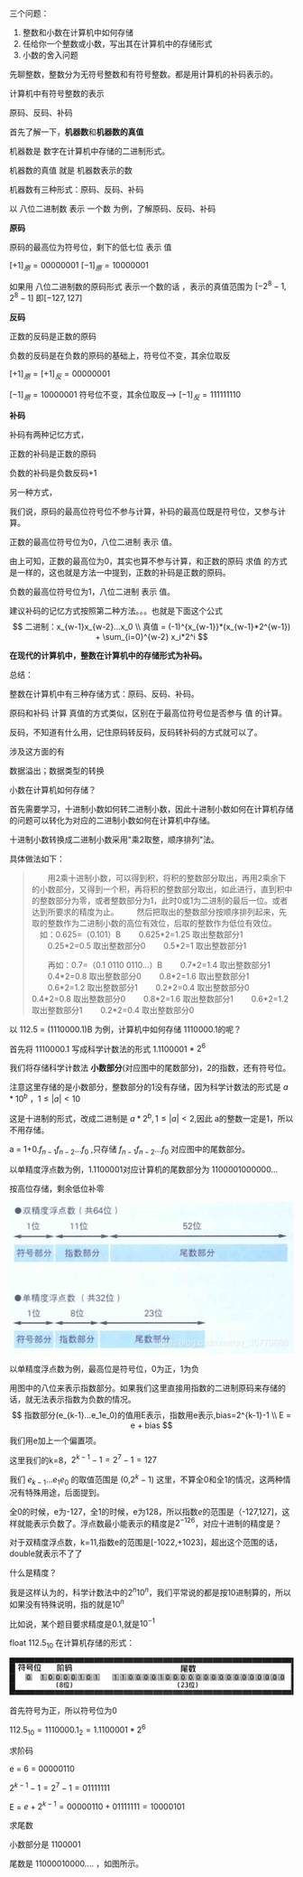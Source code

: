 三个问题：

1. 整数和小数在计算机中如何存储
2. 任给你一个整数或小数，写出其在计算机中的存储形式
3. 小数的舍入问题



先聊整数，整数分为无符号整数和有符号整数。都是用计算机的补码表示的。





计算机中有符号整数的表示



原码、反码、补码

首先了解一下，**机器数**和**机器数的真值**

机器数是 数字在计算机中存储的二进制形式。

机器数的真值 就是 机器数表示的数



机器数有三种形式：原码、反码、补码

以  八位二进制数 表示 一个数 为例，了解原码、反码、补码

**原码**

原码的最高位为符号位，剩下的低七位 表示 值

$[+1]_原 = 00000001$   $[-1]_原 = 10000001$

如果用 八位二进制数的原码形式 表示一个数的话 ，表示的真值范围为 $[-2^8-1,2^8-1]$ 即$[-127,127]$  



**反码**

正数的反码是正数的原码

负数的反码是在负数的原码的基础上，符号位不变，其余位取反

$[+1]_原 =[+1]_反 =  00000001$ 

 $[-1]_原 = 10000001$    符号位不变，其余位取反-->  $[-1]_反 = 111111110$



**补码**

补码有两种记忆方式，

正数的补码是正数的原码

负数的补码是负数反码+1

另一种方式，

我们说，原码的最高位符号位不参与计算，补码的最高位既是符号位，又参与计算。

正数的最高位符号位为0，八位二进制 表示 值。

由上可知，正数的最高位为0，其实也算不参与计算，和正数的原码 求值 的方式是一样的，这也就是方法一中提到，正数的补码是正数的原码。

负数的最高位符号位为1，八位二进制 表示 值。



建议补码的记忆方式按照第二种方法。。。也就是下面这个公式
$$
二进制：x_{w-1}x_{w-2}...x_0  
\\
真值 = (-1)^{x_{w-1}}*(x_{w-1}*2^{w-1}) + \sum_{i=0}^{w-2} x_i*2^i
$$




**在现代的计算机中，整数在计算机中的存储形式为补码。**



总结：

整数在计算机中有三种存储方式：原码、反码、补码。

原码和补码 计算 真值的方式类似，区别在于最高位符号位是否参与 值 的计算。

反码，不知道有什么用，记住原码转反码，反码转补码的方式就可以了。



涉及这方面的有

数据溢出；数据类型的转换



小数在计算机如何存储？

首先需要学习，十进制小数如何转二进制小数，因此十进制小数如何在计算机存储的问题可以转化为对应的二进制小数如何在计算机中存储。

十进制小数转换成二进制小数采用"乘2取整，顺序排列"法。

具体做法如下：

> 　　用2乘十进制小数，可以得到积，将积的整数部分取出，再用2乘余下的小数部分，又得到一个积，再将积的整数部分取出，如此进行，直到积中的整数部分为零，或者整数部分为1，此时0或1为二进制的最后一位。或者达到所要求的精度为止。
> 　　然后把取出的整数部分按顺序排列起来，先取的整数作为二进制小数的高位有效位，后取的整数作为低位有效位。
> 　如：0.625=（0.101）B
> 　　0.625\*2=1.25  取出整数部分1
> 　　0.25\*2=0.5      取出整数部分0
> 　　0.5\*2=1          取出整数部分1
>
> 　　再如：0.7=（0.1 0110 0110...）B
> 　　0.7\*2=1.4                   取出整数部分1
> 　　0.4\*2=0.8              取出整数部分0
> 　　0.8\*2=1.6            取出整数部分1
> 　　0.6\*2=1.2             取出整数部分1
> 　　0.2\*2=0.4           取出整数部分0　
> 　　0.4\*2=0.8             取出整数部分0
> 　　0.8\*2=1.6            取出整数部分1
> 　　0.6\*2=1.2            取出整数部分1
> 　　0.2\*2=0.4           取出整数部分0



以 112.5 = (1110000.1)B 为例，计算机中如何存储 1110000.1的呢？

首先将 1110000.1 写成科学计数法的形式 1.1100001 * $2^6$

我们将存储科学计数法 **小数部分**(对应图中的尾数部分)，2的指数，还有符号位。

注意这里存储的是小数部分，整数部分的1没有存储，因为科学计数法的形式是  $a*10^b$ ，$1 \leq|a|<10$

这是十进制的形式，改成二进制是 $a*2^b,1 \leq |a| < 2$,因此 a的整数一定是1，所以不用存储。

a = 1+0.$f_{n-1}f_{n-2}...f_0$ ,只存储 $f_{n-1}f_{n-2}...f_0$ 对应图中的尾数部分。

以单精度浮点数为例，1.1100001对应计算机的尾数部分为 1100001000000...

按高位存储，剩余低位补零 

![img](原码、反码、补码.assets/20191112114730766.png)



以单精度浮点数为例，最高位是符号位，0为正，1为负

用图中的八位来表示指数部分。如果我们这里直接用指数的二进制原码来存储的话，就无法表示指数为负数的情况。
$$
指数部分(e_{k-1}...e_1e_0)的值用E表示，指数用e表示,bias=2^{k-1}-1
\\
E = e + bias
$$
我们用e加上一个偏置项。

这里我们的k=8，$2^{k-1}-1=2^7-1=127$

我们 $e_{k-1}...e_1e_0$ 的取值范围是 (0,$2^k-1$)      这里，不算全0和全1的情况，这两种情况有特殊用途，后面提到。

全0的时候，e为-127，全1的时候，e为128，所以指数$e$的范围是（-127,127]，这样就能表示负数了。浮点数最小能表示的精度是$2^{-126}$，对应十进制的精度是？

对于双精度浮点数，k=11,指数e的范围是[-1022,+1023]，超出这个范围的话，double就表示不了了

什么是精度？

我是这样认为的，科学计数法中的$2^n$$10^n$，我们平常说的都是按10进制算的，所以如果没有特殊说明，指的就是$10^n$



比如说，某个题目要求精度是0.1,就是$10^{-1}$



float $112.5_{10}$ 在计算机存储的形式： 

![1684943859210](原码、反码、补码.assets/1684943859210.png)



首先符号为正，所以符号位为0

$112.5_{10}=1110000.1_{2}=1.1100001*2^6$  

求阶码

e = 6  = $00000110$ 

$2^{k-1}-1=2^{7}-1=01111111$ 

E = $e+2^{k-1}=00000110+01111111=10000101$  

 求尾数

小数部分是 $1100001$ 

尾数是 $11000010000....$ ，如图所示。























